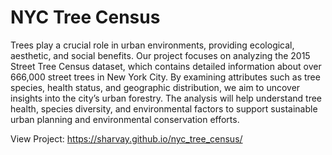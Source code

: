 # NYC Tree Census

Trees play a crucial role in urban environments, providing ecological, aesthetic, and social benefits. Our project focuses on analyzing the 2015 Street Tree Census dataset, which contains detailed information about over 666,000 street trees in New York City. By examining attributes such as tree species, health status, and geographic distribution, we aim to uncover insights into the city’s urban forestry. The analysis will help understand tree health, species diversity, and environmental factors to support sustainable urban planning and environmental conservation efforts.

View Project: https://sharvay.github.io/nyc_tree_census/
